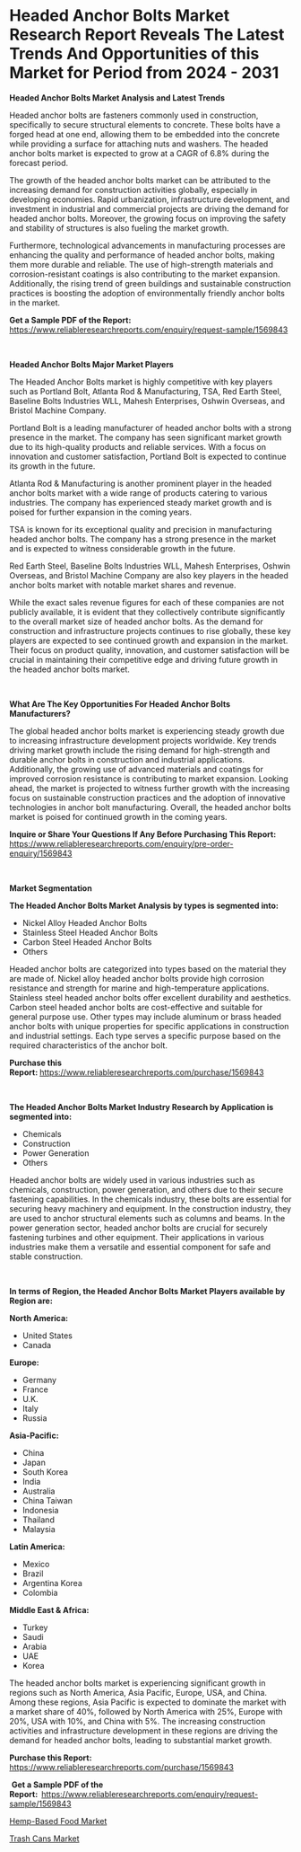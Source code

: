 <p><h1>Headed Anchor Bolts Market Research Report Reveals The Latest Trends And Opportunities of this Market for Period from 2024 - 2031</h1></p><p><strong>Headed Anchor Bolts Market Analysis and Latest Trends</strong></p>
<p><p>Headed anchor bolts are fasteners commonly used in construction, specifically to secure structural elements to concrete. These bolts have a forged head at one end, allowing them to be embedded into the concrete while providing a surface for attaching nuts and washers. The headed anchor bolts market is expected to grow at a CAGR of 6.8% during the forecast period.</p><p>The growth of the headed anchor bolts market can be attributed to the increasing demand for construction activities globally, especially in developing economies. Rapid urbanization, infrastructure development, and investment in industrial and commercial projects are driving the demand for headed anchor bolts. Moreover, the growing focus on improving the safety and stability of structures is also fueling the market growth.</p><p>Furthermore, technological advancements in manufacturing processes are enhancing the quality and performance of headed anchor bolts, making them more durable and reliable. The use of high-strength materials and corrosion-resistant coatings is also contributing to the market expansion. Additionally, the rising trend of green buildings and sustainable construction practices is boosting the adoption of environmentally friendly anchor bolts in the market.</p></p>
<p><strong>Get a Sample PDF of the Report:&nbsp;</strong> <a href="https://www.reliableresearchreports.com/enquiry/request-sample/1569843">https://www.reliableresearchreports.com/enquiry/request-sample/1569843</a></p>
<p>&nbsp;</p>
<p><strong>Headed Anchor Bolts Major Market Players</strong></p>
<p><p>The Headed Anchor Bolts market is highly competitive with key players such as Portland Bolt, Atlanta Rod & Manufacturing, TSA, Red Earth Steel, Baseline Bolts Industries WLL, Mahesh Enterprises, Oshwin Overseas, and Bristol Machine Company. </p><p>Portland Bolt is a leading manufacturer of headed anchor bolts with a strong presence in the market. The company has seen significant market growth due to its high-quality products and reliable services. With a focus on innovation and customer satisfaction, Portland Bolt is expected to continue its growth in the future.</p><p>Atlanta Rod & Manufacturing is another prominent player in the headed anchor bolts market with a wide range of products catering to various industries. The company has experienced steady market growth and is poised for further expansion in the coming years.</p><p>TSA is known for its exceptional quality and precision in manufacturing headed anchor bolts. The company has a strong presence in the market and is expected to witness considerable growth in the future.</p><p>Red Earth Steel, Baseline Bolts Industries WLL, Mahesh Enterprises, Oshwin Overseas, and Bristol Machine Company are also key players in the headed anchor bolts market with notable market shares and revenue.</p><p>While the exact sales revenue figures for each of these companies are not publicly available, it is evident that they collectively contribute significantly to the overall market size of headed anchor bolts. As the demand for construction and infrastructure projects continues to rise globally, these key players are expected to see continued growth and expansion in the market. Their focus on product quality, innovation, and customer satisfaction will be crucial in maintaining their competitive edge and driving future growth in the headed anchor bolts market.</p></p>
<p>&nbsp;</p>
<p><strong>What Are The Key Opportunities For Headed Anchor Bolts Manufacturers?</strong></p>
<p><p>The global headed anchor bolts market is experiencing steady growth due to increasing infrastructure development projects worldwide. Key trends driving market growth include the rising demand for high-strength and durable anchor bolts in construction and industrial applications. Additionally, the growing use of advanced materials and coatings for improved corrosion resistance is contributing to market expansion. Looking ahead, the market is projected to witness further growth with the increasing focus on sustainable construction practices and the adoption of innovative technologies in anchor bolt manufacturing. Overall, the headed anchor bolts market is poised for continued growth in the coming years.</p></p>
<p><strong>Inquire or Share Your Questions If Any Before Purchasing This Report:</strong> <a href="https://www.reliableresearchreports.com/enquiry/pre-order-enquiry/1569843">https://www.reliableresearchreports.com/enquiry/pre-order-enquiry/1569843</a></p>
<p>&nbsp;</p>
<p><strong>Market Segmentation</strong></p>
<p><strong>The Headed Anchor Bolts Market Analysis by types is segmented into:</strong></p>
<p><ul><li>Nickel Alloy Headed Anchor Bolts</li><li>Stainless Steel Headed Anchor Bolts</li><li>Carbon Steel Headed Anchor Bolts</li><li>Others</li></ul></p>
<p><p>Headed anchor bolts are categorized into types based on the material they are made of. Nickel alloy headed anchor bolts provide high corrosion resistance and strength for marine and high-temperature applications. Stainless steel headed anchor bolts offer excellent durability and aesthetics. Carbon steel headed anchor bolts are cost-effective and suitable for general purpose use. Other types may include aluminum or brass headed anchor bolts with unique properties for specific applications in construction and industrial settings. Each type serves a specific purpose based on the required characteristics of the anchor bolt.</p></p>
<p><strong>Purchase this Report:&nbsp;</strong><a href="https://www.reliableresearchreports.com/purchase/1569843">https://www.reliableresearchreports.com/purchase/1569843</a></p>
<p>&nbsp;</p>
<p><strong>The Headed Anchor Bolts Market Industry Research by Application is segmented into:</strong></p>
<p><ul><li>Chemicals</li><li>Construction</li><li>Power Generation</li><li>Others</li></ul></p>
<p><p>Headed anchor bolts are widely used in various industries such as chemicals, construction, power generation, and others due to their secure fastening capabilities. In the chemicals industry, these bolts are essential for securing heavy machinery and equipment. In the construction industry, they are used to anchor structural elements such as columns and beams. In the power generation sector, headed anchor bolts are crucial for securely fastening turbines and other equipment. Their applications in various industries make them a versatile and essential component for safe and stable construction.</p></p>
<p>&nbsp;</p>
<p><strong>In terms of Region, the Headed Anchor Bolts Market Players available by Region are:</strong></p>
<p>
    <p> <strong> North America: </strong>
        <ul>
            <li>United States</li>
            <li>Canada</li>
        </ul>
        </p> 
    <p> <strong> Europe: </strong>
        <ul>
            <li>Germany</li>
            <li>France</li>
            <li>U.K.</li>
            <li>Italy</li>
            <li>Russia</li>
        </ul>
        </p> 
    <p> <strong> Asia-Pacific: </strong>
        <ul>
            <li>China</li>
            <li>Japan</li>
            <li>South Korea</li>
            <li>India</li>
            <li>Australia</li>
            <li>China Taiwan</li>
            <li>Indonesia</li>
            <li>Thailand</li>
            <li>Malaysia</li>
        </ul>
        </p> 
    <p> <strong> Latin America: </strong>
        <ul>
            <li>Mexico</li>
            <li>Brazil</li>
            <li>Argentina Korea</li>
            <li>Colombia</li>
        </ul>
        </p> 
    <p> <strong> Middle East & Africa: </strong>
        <ul>
            <li>Turkey</li>
            <li>Saudi</li>
            <li>Arabia</li>
            <li>UAE</li>
            <li>Korea</li>
        </ul>
    </p>
    </p>
<p><p>The headed anchor bolts market is experiencing significant growth in regions such as North America, Asia Pacific, Europe, USA, and China. Among these regions, Asia Pacific is expected to dominate the market with a market share of 40%, followed by North America with 25%, Europe with 20%, USA with 10%, and China with 5%. The increasing construction activities and infrastructure development in these regions are driving the demand for headed anchor bolts, leading to substantial market growth.</p></p>
<p><strong>Purchase this Report: </strong><a href="https://www.reliableresearchreports.com/purchase/1569843">https://www.reliableresearchreports.com/purchase/1569843</a></p>
<p>&nbsp;<strong>Get a Sample PDF of the Report:&nbsp;&nbsp;</strong><a href="https://www.reliableresearchreports.com/enquiry/request-sample/1569843">https://www.reliableresearchreports.com/enquiry/request-sample/1569843</a></p>
<p><strong></strong></p>
<p><p><a href="https://issuu.com/reportprime-2/docs/hemp-based-food-market-size-2030.pptx">Hemp-Based Food Market</a></p><p><a href="https://issuu.com/reportprime-2/docs/trash-cans-market-size-2030.pptx">Trash Cans Market</a></p></p>